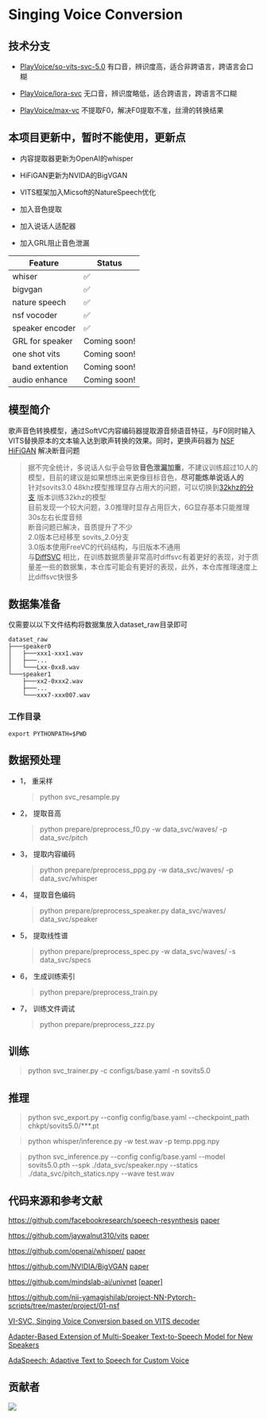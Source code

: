 # Singing Voice Conversion

## 技术分支

- [PlayVoice/so-vits-svc-5.0](https://github.com/PlayVoice/so-vits-svc-5.0) 有口音，辨识度高，适合非跨语言，跨语言会口糊
  
- [PlayVoice/lora-svc](https://github.com/PlayVoice/lora-svc) 无口音，辨识度略低，适合跨语言，跨语言不口糊

- [PlayVoice/max-vc](https://github.com/PlayVoice/max-vc) 不提取F0，解决F0提取不准，丝滑的转换结果

## 本项目更新中，暂时不能使用，更新点

- 内容提取器更新为OpenAI的whisper
  
- HiFiGAN更新为NVIDA的BigVGAN
  
- VITS框架加入Micsoft的NatureSpeech优化
  
- 加入音色提取

- 加入说话人适配器

- 加入GRL阻止音色泄漏

| Feature | Status |
| --- | --- |
| whiser | ✅ |
| bigvgan  | ✅ |
| nature speech | ✅ |
| nsf vocoder | ✅ |
| speaker encoder | ✅ |
| GRL for speaker | Coming soon! |
| one shot vits | Coming soon! |
| band extention | Coming soon! |
| audio enhance | Coming soon! |

## 模型简介
歌声音色转换模型，通过SoftVC内容编码器提取源音频语音特征，与F0同时输入VITS替换原本的文本输入达到歌声转换的效果。同时，更换声码器为 [NSF HiFiGAN](https://github.com/openvpi/DiffSinger/tree/refactor/modules/nsf_hifigan) 解决断音问题

> 据不完全统计，多说话人似乎会导致**音色泄漏加重**，不建议训练超过10人的模型，目前的建议是如果想炼出来更像目标音色，**尽可能炼单说话人的**\
> 针对sovits3.0 48khz模型推理显存占用大的问题，可以切换到[32khz的分支](https://github.com/innnky/so-vits-svc/tree/32k) 版本训练32khz的模型\
> 目前发现一个较大问题，3.0推理时显存占用巨大，6G显存基本只能推理30s左右长度音频\
> 断音问题已解决，音质提升了不少\
> 2.0版本已经移至 sovits_2.0分支\
> 3.0版本使用FreeVC的代码结构，与旧版本不通用\
> 与[DiffSVC](https://github.com/prophesier/diff-svc) 相比，在训练数据质量非常高时diffsvc有着更好的表现，对于质量差一些的数据集，本仓库可能会有更好的表现，此外，本仓库推理速度上比diffsvc快很多


## 数据集准备
仅需要以以下文件结构将数据集放入dataset_raw目录即可
```shell
dataset_raw
├───speaker0
│   ├───xxx1-xxx1.wav
│   ├───...
│   └───Lxx-0xx8.wav
└───speaker1
    ├───xx2-0xxx2.wav
    ├───...
    └───xxx7-xxx007.wav
```

### 工作目录
    export PYTHONPATH=$PWD

## 数据预处理
- 1， 重采样
    > python svc_resample.py
- 2， 提取音高
    > python prepare/preprocess_f0.py -w data_svc/waves/ -p data_svc/pitch
- 3， 提取内容编码
    > python prepare/preprocess_ppg.py -w data_svc/waves/ -p data_svc/whisper
- 4， 提取音色编码
    > python prepare/preprocess_speaker.py data_svc/waves/ data_svc/speaker
- 5， 提取线性谱
    > python prepare/preprocess_spec.py -w data_svc/waves/ -s data_svc/specs
- 6， 生成训练索引
    > python prepare/preprocess_train.py
- 7， 训练文件调试
    > python prepare/preprocess_zzz.py

## 训练

> python svc_trainer.py -c configs/base.yaml -n sovits5.0


## 推理

> python svc_export.py --config config/base.yaml --checkpoint_path chkpt/sovits5.0/***.pt

> python whisper/inference.py -w test.wav -p temp.ppg.npy

> python svc_inference.py --config config/base.yaml --model sovits5.0.pth --spk ./data_svc/speaker.npy --statics ./data_svc/pitch_statics.npy --wave test.wav


## 代码来源和参考文献

https://github.com/facebookresearch/speech-resynthesis [paper](https://arxiv.org/abs/2104.00355)

https://github.com/jaywalnut310/vits [paper](https://arxiv.org/abs/2106.06103)

https://github.com/openai/whisper/ [paper](https://arxiv.org/abs/2212.04356)

https://github.com/NVIDIA/BigVGAN [paper](https://arxiv.org/abs/2206.04658)

https://github.com/mindslab-ai/univnet [[paper]](https://arxiv.org/abs/2106.07889)

https://github.com/nii-yamagishilab/project-NN-Pytorch-scripts/tree/master/project/01-nsf

[VI-SVC, Singing Voice Conversion based on VITS decoder](https://zhuanlan.zhihu.com/p/564060769)

[Adapter-Based Extension of Multi-Speaker Text-to-Speech Model for New Speakers](https://arxiv.org/abs/2211.00585)

[AdaSpeech: Adaptive Text to Speech for Custom Voice](https://arxiv.org/pdf/2103.00993.pdf)

## 贡献者

<a href="https://github.com/PlayVoice/so-vits-svc/graphs/contributors">
  <img src="https://contrib.rocks/image?repo=PlayVoice/so-vits-svc" />
</a>
